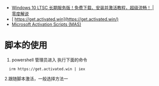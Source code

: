 - [Windows 10 LTSC 长期服务版！免费下载、安装并激活教程，超级流畅！ | 零度解说](https://www.youtube.com/watch?v=tz3jM6UoDWo)
- [ https://get.activated.win](https://get.activated.win/)
- [Microsoft Activation Scripts (MAS)](https://massgrave.dev/)

# 脚本的使用
1. powershell 管理员进入
执行下面的命令
```
  irm https://get.activated.win | iex
```
2.跟随脚本激活，一般选择方法一
